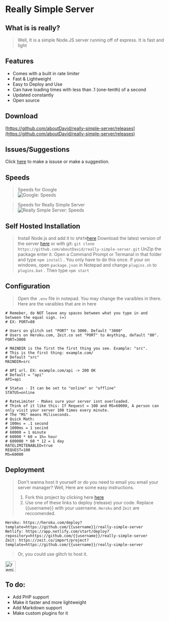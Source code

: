# Really Simple Server
 
## What is is really?
> Well, It is a simple Node.JS server running off of express. 
> It is fast and light

## Features
- Comes with a built in rate limiter
- Fast & Lightweight
- Easy to Deploy and Use
- Can have loading times with less than .1 (one-tenth) of a second
- Updated constantly
- Open source

## Download
[https://github.com/aboutDavid/really-simple-server/releases](https://github.com/aboutDavid/really-simple-server/releases)

## Issues/Suggestions
Click [here](https://github.com/aboutDavid/really-simple-server/issues) to make a issuse or make a suggestion. 

## Speeds
> Speeds for Google<br>
![Google: Speeds](https://i.imgur.com/OZflcQr.png)

> Speeds for Really Simple Server<br>
![Really Simple Server: Speeds](https://i.imgur.com/K9yY87v.png)

## Self Hosted Installation
> Install Node.js and add it to `$PATH`[here](https://nodejs.org/en/download/)
> Download the latest version of the server [here](https://github.com/aboutDavid/really-simple-server/releases) or with git: `git clone https://github.com/aboutDavid/really-simple-server.git`
> UnZip the package enter it.
> Open a Command Prompt or Termanal in that folder and type `npm install` . You only have to do this once.
> If your on windows, open `package.json` in Notepad and change `plugins.sh` to `plugins.bat` . Then type `npm start `

## Configuration
> Open the `.env` file in notepad. You may change the varaibles in there. Here are the varaibles that are in here
 
```
# Remeber, do NOT leave any spaces between what you type in and between the equal sign. (=)
# EX: PORT=80

# Users on glitch set "PORT" to 3000. Default "3000"
# Users on Heroku.com, Zeit.co set "PORT" to Anything, default "80".
PORT=3000

# MAINDIR is the first the first thing you see. Example: "src".
# This is the first thing: example.com/
# Default "src"
MAINDIR=src

# API url. EX: example.com/api -> 200 OK
# Default = "api"
API=api

# Status - It can be set to "online" or "offline"
STATUS=online

# RateLimiter - Makes sure your server isnt overloaded. 
# Think of it like this: If Request = 100 and MS=60000, A person can only visit your server 100 times every minute.
# The "MS" means Miliseconds. 
# Quick Math: 
# 100ms = .1 second
# 1000ms = 1 secind
# 60000 = 1 minute
# 60000 * 60 = 1h= hour
# 600000 * 60 * 12 = 1 day
RATELIMITENABLED=true
REQUEST=100
MS=60000
```
 




## Deployment
> Don't wanna host it yourself or do you need to email you email your server manager? Well, Here are some easy instructions.
> 1. Fork this project by clicking here [here](https://github.com/aboutDavid/really-simple-server/fork)
> 2. Use one of these links to deploy (release) your code. Replace {{username}} with your username. `Heroku` and `Zeit` are reccomended. 
```
Heroku: https://heroku.com/deploy?template=https://github.com/{{username}}/really-simple-server
Netlify: https://app.netlify.com/start/deploy?repository=https://github.com/{{username}}/really-simple-server
Zeit: https://zeit.co/import/project?template=https://github.com/{{username}}/really-simple-server
```

> Or, you could use glitch to host it.

<a href="https://glitch.com/edit/?utm_content=project_reallysimpleserver&utm_source=remix_this&utm_medium=button&utm_campaign=glitchButton#!/remix/reallysimpleserver">
  <img src="https://cdn.glitch.com/2bdfb3f8-05ef-4035-a06e-2043962a3a13%2Fremix%402x.png?1513093958726" alt="remix this" height="33">
</a>

## To do:

- Add PHP support
- Make it faster and more lightweight
- Add Markdown support
- Make custom plugins for it
